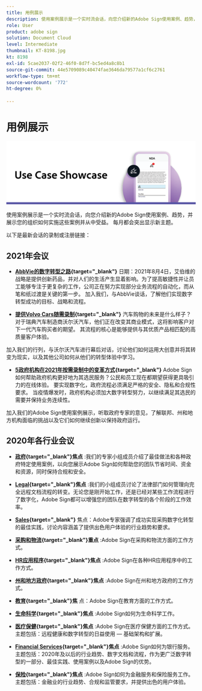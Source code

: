 ```yaml
---
title: 用例展示
description: 使用案例展示是一个实时流会话，向您介绍新的Adobe Sign使用案例、趋势，并展示您的组织如何实施这些案例并从中受益
role: User
product: adobe sign
solution: Document Cloud
level: Intermediate
thumbnail: KT-8198.jpg
kt: 8198
exl-id: 5cae2037-02f2-46f0-8d7f-bc5ed4a8c8b1
source-git-commit: 44e5709089c40474fae3646da79577a1cf6c2761
workflow-type: tm+mt
source-wordcount: '772'
ht-degree: 0%

---
```


# 用例展示

![用例横幅](../assets/UCSC_Rebrand.png)

使用案例展示是一个实时流会话，向您介绍新的Adobe Sign使用案例、趋势，并展示您的组织如何实施这些案例并从中受益。 每月都会突出显示新主题。

以下是最新会话的录制或注册链接：

## 2021年会议

* **[AbbVie的数字转型之路](https://use-case-showcase-with-abbvie.joinus.adobeevents.com/){target=&quot;_blank&quot;}**
日期：2021年8月4日，艾伯维的战略是提供创新药品，并对人们的生活产生显着影响。为了提高敏捷性并让员工能够专注于更复杂的工作，公司正在努力实现部分业务流程的自动化，而从笔和纸过渡是关键的第一步。 加入我们，与AbbVie谈话，了解他们实现数字转型成功的目标、战略和流程。

* **[提供Volvo Cars随需录制](https://gateway.on24.com/wcc/eh/2172296/lp/2963219/adobe-sign-use-case-showcase%3A-featuring-volvo-cars/){target=&quot;_blank&quot;}**
汽车购物的未来是什么样子？对于瑞典汽车制造商沃尔沃汽车，他们正在改变其商业模式，这将影响客户对下一代汽车购买者的期望。 其流程的核心是能够提供与其优质产品相匹配的高质量客户体验。

加入我们的行列，与沃尔沃汽车进行幕后对话，讨论他们如何运用大创意并将其转变为现实，以及其他公司如何从他们的转型体验中学习。

* **[5政府机构在2021年按需录制中的变革方式](https://gateway.on24.com/wcc/eh/2172296/lp/2790280/5-ways-government-agencies-will-transform-in-2021-/){target=&quot;_blank&quot;}**
Adobe Sign如何帮助政府机构更好地为其选民服务？公民和员工现在都期望获得更具吸引力的在线体验。 要实现数字化，政府流程必须满足严格的安全、隐私和合规性要求。 当疫情爆发时，政府机构必须加大数字转型努力，以继续满足其选民的需要并保持业务连续性。

加入我们的Adobe Sign使用案例展示，听取政府专家的意见，了解联邦、州和地方机构面临的挑战以及它们如何继续创新以保持政府运行。

## 2020年各行业会议

* **[政府](https://event.on24.com/wcc/r/2790280/7FFF27458A6834FDF8C73C5149637590?partnerref=EXL){target=&quot;_blank&quot;}焦点**
:我们的专家小组成员介绍了最佳做法和各种政府特定使用案例，以向您展示Adobe Sign如何帮助您的团队节省时间、资金和资源，同时保持合规和安全。

* **[Legal](https://event.on24.com/wcc/r/2634329/292CA0B317E56600A114508CC55376BF?partnerref=EXL){target=&quot;_blank&quot;}焦点**
:我们的小组成员讨论了法律部门如何管理向完全远程文档流程的转变。无论您是刚开始工作，还是已经对某些工作流程进行了数字化，Adobe Sign都可以增强您的团队在数字转型的各个阶段的工作效率。

* **[Sales](https://acrobat.adobe.com/us/en/business/webinars/adobe-sign-use-case-showcase-sales.html){target=&quot;_blank&quot;}**
焦点：Adobe专家强调了成功实现采购数字化转型的最佳实践，讨论内容涵盖了提供出色用户体验的行业趋势和要求。

* **[采购和物流](https://event.on24.com/wcc/r/2514418/278FB6F16C198E2B866CF487AF9514F6){target=&quot;_blank&quot;}重点**
:Adobe Sign在采购和物流方面的工作方式。

* **[HR应用程序](https://event.on24.com/wcc/r/2351937/D9E34A102F309DFCAF0D07D5192BD66D){target=&quot;_blank&quot;}焦点**
:Adobe Sign在各种HR应用程序中的工作方式。

* **[州和地方政府](https://event.on24.com/wcc/r/2351937/D9E34A102F309DFCAF0D07D5192BD66D){target=&quot;_blank&quot;}焦点**
:Adobe Sign在州和地方政府的工作方式。

* **[教育](https://event.on24.com/wcc/r/2241711/762243D5EE65DAC44D3AE7BCCD3388A7){target=&quot;_blank&quot;}焦**
点：Adobe Sign在教育方面的工作方式。

* **[生命科学](https://event.on24.com/wcc/r/2204781/2C266134D08DDE48E17C77746F192AA6){target=&quot;_blank&quot;}焦点**
:Adobe Sign如何为生命科学工作。

* **[医疗保健](https://event.on24.com/wcc/r/2202626/1D60C42BD396AE273CB09CF53F1051BE){target=&quot;_blank&quot;}焦点**
:Adobe Sign在医疗保健方面的工作方式。主题包括：远程健康和数字转型的日益使用 — 基础架构和扩展。

* **[Financial Services](https://event.on24.com/wcc/r/2177152/40A4315A5D32F21AFB5EB03E25C15992){target=&quot;_blank&quot;}焦点**
:Adobe Sign如何为银行服务。主题包括：2020年及以后的行业趋势、数字文档和流程，作为更广泛数字转型的一部分、最佳实践、使用案例以及Adobe Sign的优势。

* **[保险](https://event.on24.com/wcc/r/2162717/1449ED610AD3B545004079728D9AE0F6){target=&quot;_blank&quot;}焦点**
:Adobe Sign如何为金融服务和保险服务工作。主题包括：金融业的行业趋势、合规和监管要求，并提供出色的用户体验。
